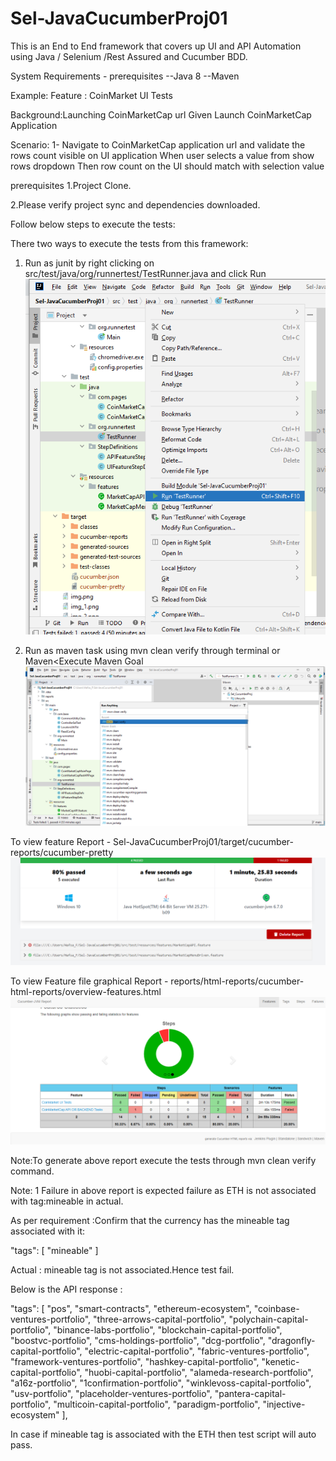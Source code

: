 # Sel-JavaCucumberProj01
This is an End to End framework that covers up UI and API Automation using Java / Selenium /Rest Assured and Cucumber BDD.

System Requirements - prerequisites
--Java 8
--Maven

Example: 
Feature : CoinMarket UI Tests 

Background:Launching CoinMarketCap url
Given Launch CoinMarketCap Application

Scenario: 1- Navigate to CoinMarketCap application url and validate the rows count visible on UI application
When user selects a value from show rows dropdown
Then row count on the UI should match with selection value

prerequisites
1.Project Clone.

2.Please verify project sync and dependencies downloaded.

Follow below steps to  execute the tests:

There two ways to execute the tests from this framework:
1. Run as junit by right clicking on src/test/java/org/runnertest/TestRunner.java and click Run
![img_5.png](img_5.png)

2. Run as maven task using mvn clean verify through terminal or Maven<Execute Maven Goal
![img_6.png](img_6.png)

To view feature   Report - Sel-JavaCucumberProj01/target/cucumber-reports/cucumber-pretty
![img_10.png](img_10.png)

To view Feature file graphical Report - reports/html-reports/cucumber-html-reports/overview-features.html
![img_11.png](img_11.png)

Note:To generate above report execute the tests through mvn clean verify command.


Note: 1 Failure in above report is expected failure as ETH is not associated with tag:mineable in actual.

As per requirement :Confirm that the currency has the mineable tag associated with it:

"tags": [ "mineable" ]

Actual : mineable tag is not associated.Hence test fail.


Below is the API response :


"tags": [
"pos",
"smart-contracts",
"ethereum-ecosystem",
"coinbase-ventures-portfolio",
"three-arrows-capital-portfolio",
"polychain-capital-portfolio",
"binance-labs-portfolio",
"blockchain-capital-portfolio",
"boostvc-portfolio",
"cms-holdings-portfolio",
"dcg-portfolio",
"dragonfly-capital-portfolio",
"electric-capital-portfolio",
"fabric-ventures-portfolio",
"framework-ventures-portfolio",
"hashkey-capital-portfolio",
"kenetic-capital-portfolio",
"huobi-capital-portfolio",
"alameda-research-portfolio",
"a16z-portfolio",
"1confirmation-portfolio",
"winklevoss-capital-portfolio",
"usv-portfolio",
"placeholder-ventures-portfolio",
"pantera-capital-portfolio",
"multicoin-capital-portfolio",
"paradigm-portfolio",
"injective-ecosystem"
],


In case if mineable tag is associated with the ETH then test script will auto pass.